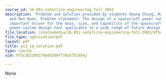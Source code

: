 ```yaml
---
course_id: 16-851-satellite-engineering-fall-2003
description: 'Problem and solution provided by students Seung Chung, Mark Hilstad,
  and Dan Kwon. Problem statement: The design of a spacecraft power subsystem is an
  important driver for the mass, size, and capability of the spacecraft. Create a
  power-system design tool applicable to a wide range of future design problems.'
file_location: /coursemedia/16-851-satellite-engineering-fall-2003/9f5c1b22d5574bd6289ff78a575185e2_ps1_cg_solution.pdf
file_type: application/pdf
layout: pdf
title: ps1_cg_solution.pdf
type: course
uid: 9f5c1b22d5574bd6289ff78a575185e2

---
```

None